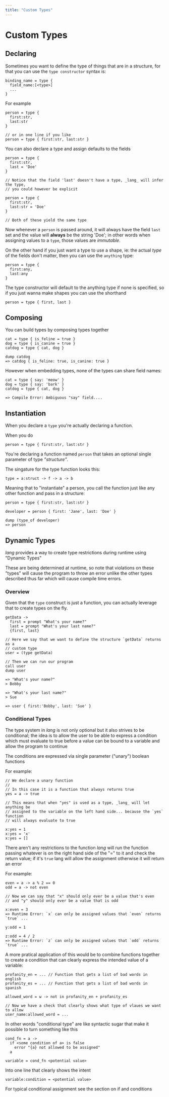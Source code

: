 ```yaml
---
title: "Custom Types"
---
```


# Custom Types

## Declaring

Sometimes you want to define the type of things that are in a structure, for
that you can use the `type constructor` syntax is:

```
binding_name = type {
  field_name:[<type>]
  ...
}
```

For example 
```
person = type {
  first:str,
  last:str
}

// or in one line if you like
person = type { first:str, last:str }
```

You can also declare a type and assign defaults to the fields

```
person = type {
  first:str,
  last = 'Doe'
}

// Notice that the field 'last' doesn't have a type, _lang_ will infer the type,
// you could however be explicit

person = type {
  first:str,
  last:str = 'Doe'
}

// Both of these yield the same type
```

Now whenever a `person` is passed around, it will always have the field `last`
set and the value will **always** be the string 'Doe'; in other words when
assigning values to a `type`, those values are _immutable_.

On the other hand if you just want a type to use a shape, ie: the
actual _type_ of the fields don't matter, then you can use the `anything` type:

```
person = type {
  first:any,
  last:any
}
```

The type constructor will default to the anything type if none is specified, so
if you just wanna make shapes you can use the shorthand

```
person = type { first, last }
```


## Composing

You can build types by composing types together

```
cat = type { is_feline = true }
dog = type { is_canine = true }
catdog = type { cat, dog }

dump catdog
=> catdog { is_feline: true, is_canine: true }
```

However when embedding types, none of the types can share field names:

```
cat = type { say: 'meow' }
dog = type { say: 'bark' }
catdog = type { cat, dog }

=> Compile Error: Ambiguous "say" field....
```

## Instantiation

When you declare a `type` you're actually declaring a function.

When you do

```
person = type { first:str, last:str }
```

You're declaring a function named `person` that takes an optional single
parameter of type _"structure"_.

The singature for the type function looks this:

```
type = a:struct -> f -> a -> b
```


Meaning that to "instantiate" a person, you call the function just like any
other function and pass in a structure:

```
person = type { first:str, last:str }

developer = person { first: 'Jane', last: 'Doe' }

dump (type_of developer)
=> person
```

## Dynamic Types

_lang_ provides a way to create type restrictions during runtime using "Dynamic
Types"

These are being determined at runtime, so note that violations on these "types"
will cause the program to throw an error unlike the other types described thus
far which will cause compile time errors.

### Overview

Given that the `type` construct is just a function, you can actually leverage
that to create types on the fly.

```
getData ->
  first = prompt "What's your name?"
  last = prompt "What's your last name?"
  {first, last}

// Here we say that we want to define the structure `getData` returns as a
// custom type
user = (type getData)

// Then we can run our program
call user
dump user

=> "What's your name?"
> Bobby

=> "What's your last name?"
> Sue

=> user { first:'Bobby', last: 'Sue' }
```

### Conditional Types

The type system in _lang_ is not only optional but it also strives to be
conditional; the idea is to allow the user to be able to express a condition
which must evaluate to true before a value can be bound to a variable and allow
the program to continue

The conditions are expressed via single parameter ("unary") boolean functions

For example:

```
// We declare a unary function
//
// In this case it is a function that always returns true
yes = a -> true

// This means that when "yes" is used as a type, _lang_ will let anything be
// assigned to the variable on the left hand side... because the `yes` function
// will always evaluate to true

x:yes = 1
x:yes = 'x'
x:yes = []
```

There aren't any restrictions to the function _lang_ will run the function
passing whatever is on the right hand side of the "=" to it and check the
return value; if it's `true` lang will allow the assignment otherwise it will
return an error

For example:

```
even = a -> a % 2 == 0
odd = a -> not even

// Now we can say that "x" should only ever be a value that's even
// and "y" should only ever be a value that is odd

x:even = 3
=> Runtime Error: `x` can only be assigned values that `even` returns `true` ...

y:odd = 1

z:odd = 4 / 2
=> Runtime Error: `z` can only be assigned values that `odd` returns `true` ...
```

A more pratical application of this would be to combine functions together to
create a condition that can clearly express the intended value of a variable:

```
profanity_en = ... // Function that gets a list of bad words in english
profanity_es = ... // Function that gets a list of bad words in spanish

allowed_word = w -> not in profanity_en + profanity_es

// Now we have a check that clearly shows what type of vlaues we want to allow
user_name:allowed_word = ...
```

In other words "conditional type" are like syntactic sugar that make it possible
to turn something like this

```
cond_fn = a ->
  if <some condition of a> is false
    error "{a} not allowed to be assigned"
  a

variable = cond_fn <potential value>
```

Into one line that clearly shows the intent

```
variable:condition = <potential value>
```

For typical conditional assignment see the section on <a>if and conditions</a>
